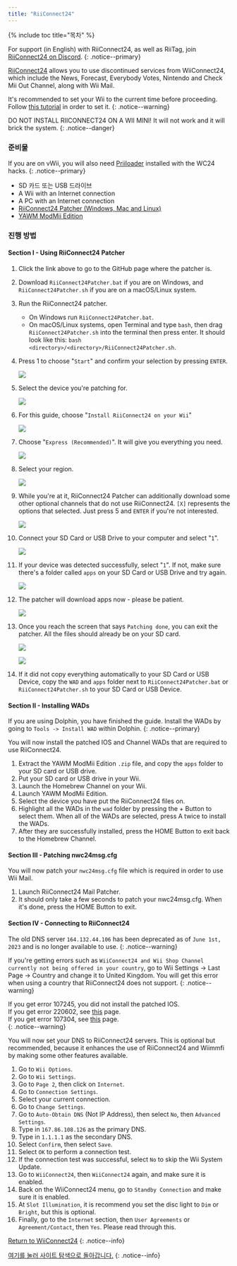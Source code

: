 ```yaml
---
title: "RiiConnect24"
---
```


{% include toc title="목차" %}

For support (in English) with RiiConnect24, as well as RiiTag, join [RiiConnect24 on Discord](https://discord.gg/rc24).
{: .notice--primary}

[RiiConnect24](https://rc24.xyz/) allows you to use discontinued services from WiiConnect24, which include the News, Forecast, Everybody Votes, Nintendo and Check Mii Out Channel, along with Wii Mail.

It's recommended to set your Wii to the current time before proceeding. Follow [this tutorial](rtc) in order to set it.
{: .notice--warning}

DO NOT INSTALL RIICONNECT24 ON A WII MINI! It will not work and it will brick the system.
{: .notice--danger}

### 준비물

If you are on vWii, you will also need [Priiloader](priiloader) installed with the WC24 hacks.
{: .notice--primary}

+ SD 카드 또는 USB 드라이브
+ A Wii with an Internet connection
+ A PC with an Internet connection
+ [RiiConnect24 Patcher (Windows, Mac and Linux)](https://github.com/riiconnect24/RiiConnect24-Patcher/releases)
+ [YAWM ModMii Edition](https://oscwii.org/library/app/yawmme)

### 진행 방법

#### Section I - Using RiiConnect24 Patcher

1. Click the link above to go to the GitHub page where the patcher is.
1. Download `RiiConnect24Patcher.bat` if you are on Windows, and `RiiConnect24Patcher.sh` if you are on a macOS/Linux system.
1. Run the RiiConnect24 patcher.
    + On Windows run `RiiConnect24Patcher.bat`.
    + On macOS/Linux systems, open Terminal and type `bash`, then drag `RiiConnect24Patcher.sh` into the terminal then press enter. It should look like this: `bash <directory>/<directory>/RiiConnect24Patcher.sh`.
1. Press 1 to choose "`Start`" and confirm your selection by pressing `ENTER`.

    ![](/images/riiconnect24/patcher/1.JPG)

1. Select the device you're patching for.

    ![](/images/riiconnect24/patcher/2.JPG)

1. For this guide, choose "`Install RiiConnect24 on your Wii`"

    ![](/images/riiconnect24/patcher/3.JPG)

1. Choose "`Express (Recommended)`". It will give you everything you need.

    ![](/images/riiconnect24/patcher/4.JPG)

1. Select your region.

    ![](/images/riiconnect24/patcher/5.JPG)

1. While you're at it, RiiConnect24 Patcher can additionally download some other optional channels that do not use RiiConnect24. `[X]` represents the options that selected. Just press 5 and `ENTER` if you're not interested.

    ![](/images/riiconnect24/patcher/6.JPG)

1. Connect your SD Card or USB Drive to your computer and select "`1`".

    ![](/images/riiconnect24/patcher/7.JPG)

1. If your device was detected successfully, select "`1`". If not, make sure there's a folder called `apps` on your SD Card or USB Drive and try again.

    ![](/images/riiconnect24/patcher/8.JPG)

1. The patcher will download apps now - please be patient.

    ![](/images/riiconnect24/patcher/9.JPG)

1. Once you reach the screen that says `Patching done`, you can exit the patcher. All the files should already be on your SD card.

    ![](/images/riiconnect24/patcher/10.JPG)

    ![](/images/riiconnect24/patcher/11.PNG)

1. If it did not copy everything automatically to your SD Card or USB Device, copy the `WAD` and `apps` folder next to `RiiConnect24Patcher.bat` or `RiiConnect24Patcher.sh` to your SD Card or USB Device.

#### Section II - Installing WADs

If you are using Dolphin, you have finished the guide. Install the WADs by going to `Tools -> Install WAD` within Dolphin.
{: .notice--primary}

You will now install the patched IOS and Channel WADs that are required to use RiiConnect24.

1. Extract the YAWM ModMii Edition `.zip` file, and copy the `apps` folder to your SD card or USB drive.
1. Put your SD card or USB drive in your Wii.
1. Launch the Homebrew Channel on your Wii.
1. Launch YAWM ModMii Edition.
1. Select the device you have put the RiiConnect24 files on.
1. Highlight all the WADs in the `wad` folder by pressing the + Button to select them. When all of the WADs are selected, press A twice to install the WADs.
1. After they are successfully installed, press the HOME Button to exit back to the Homebrew Channel.

#### Section III - Patching nwc24msg.cfg

You will now patch your `nwc24msg.cfg` file which is required in order to use Wii Mail.

1. Launch RiiConnect24 Mail Patcher.
1. It should only take a few seconds to patch your nwc24msg.cfg. When it's done, press the HOME Button to exit.

#### Section IV - Connecting to RiiConnect24

The old DNS server `164.132.44.106` has been deprecated as of `June 1st, 2023` and is no longer available to use.
{: .notice--warning}

If you're getting errors such as `WiiConnect24 and Wii Shop Channel currently not being offered in your country`, go to Wii Settings -> Last Page -> Country and change it to United Kingdom. You will get this error when using a country that RiiConnect24 does not support.
{: .notice--warning}

If you get error 107245, you did not install the patched IOS.<br> If you get error 220602, see [this](faq#for-riiconnect24-users) page.<br> If you get error 107304, see [this](faq#for-riiconnect24-users-1) page.<br>
{: .notice--warning}

You will now set your DNS to RiiConnect24 servers. This is optional but recommended, because it enhances the use of RiiConnect24 and Wiimmfi by making some other features available.

1. Go to `Wii Options`.
1. Go to `Wii Settings`.
1. Go to `Page 2`, then click on `Internet`.
1. Go to `Connection Settings`.
1. Select your current connection.
1. Go to `Change Settings`.
1. Go to `Auto-Obtain DNS` (Not IP Address), then select `No`, then `Advanced Settings`.
1. Type in `167.86.108.126` as the primary DNS.
1. Type in `1.1.1.1` as the secondary DNS.
1. Select `Confirm`, then select `Save`.
1. Select `OK` to perform a connection test.
1. If the connection test was successful, select `No` to skip the Wii System Update.
1. Go to `WiiConnect24`, then `WiiConnect24` again, and make sure it is enabled.
1. Back on the WiiConnect24 menu, go to `Standby Connection` and make sure it is enabled.
1. At `Slot Illumination`, it is recommend you set the disc light to `Dim` or `Bright`, but this is optional.
1. Finally, go to the `Internet` section, then `User Agreements` or `Agreement/Contact`, then `Yes`. Please read through this.

[Return to WiiConnect24](wiiconnect24)
{: .notice--info}

[여기를 눌러 사이트 탐색으로 돌아갑니다.](site-navigation)
{: .notice--info}
